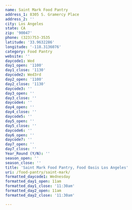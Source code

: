 ```yaml
---
name: Saint Mark Food Pantry
address_1: 8305 S. Gramercy Place
address_2: ''
city: Los Angeles
state: CA
zip: '90047'
phone: (323)753-3535
latitude: '33.9632286'
longitude: '-118.3136076'
category: Food Pantry
website: ''
daycode1: Wed
day1_open: '1100'
day1_close: '1130'
daycode2: Wed3rd
day2_open: '1100'
day2_close: '1130'
daycode3: ''
day3_open: ''
day3_close: ''
daycode4: ''
day4_open: ''
day4_close: ''
daycode5: ''
day5_open: ''
day5_close: ''
daycode6: ''
day6_open: ''
daycode7: ''
day7_open: ''
day7_close: ''
Year_Round (Y/N): ''
season_open: ''
season_close: ''
title: 'Saint Mark Food Pantry, Food Oasis Los Angeles'
uri: /food-pantry/saint-mark/
formatted_daycode1: Wednesday
formatted_day1_open: 11am
formatted_day1_close: '11:30am'
formatted_day2_open: 11am
formatted_day2_close: '11:30am'

---
```

